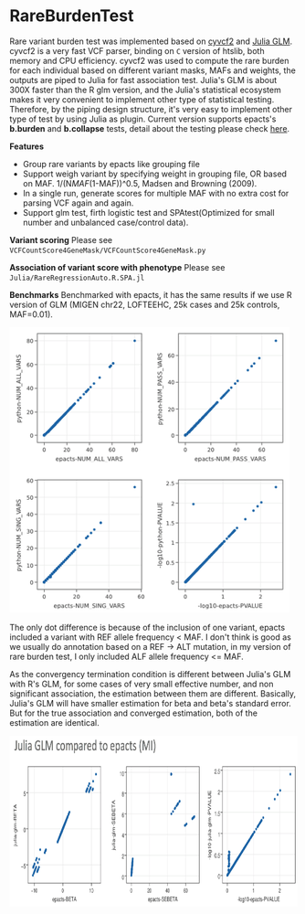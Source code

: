 # RareBurdenTest

Rare variant burden test was implemented based on [cyvcf2](https://github.com/brentp/cyvcf2) and [Julia GLM](https://github.com/JuliaStats/GLM.jl).
cyvcf2 is a very fast VCF parser, binding on `C` version of htslib, both memory and CPU efficiency. cyvcf2 was used to compute the rare burden for each individual based on different variant masks, MAFs and weights, the outputs are piped to Julia for fast association test.
Julia's GLM is about 300X faster than the R glm version, and the Julia's statistical ecosystem makes
it very convenient to implement other type of statistical testing. Therefore, by the piping design structure,
it's very easy to implement other type of test by using Julia as plugin.
Current version supports epacts's **b.burden** and **b.collapse** tests, detail about the testing please check [here](https://genome.sph.umich.edu/wiki/EPACTS).

**Features**
- Group rare variants by epacts like grouping file
- Support weigh variant by specifying weight in grouping file, OR based on MAF. 1/(N*MAF*(1-MAF))^0.5, Madsen and Browning (2009).
- In a single run, generate scores for multiple MAF with no extra cost for parsing VCF again and again.
- Support glm test, firth logistic test and SPAtest(Optimized for small number and unbalanced case/control data).


**Variant scoring**
Please see `VCFCountScore4GeneMask/VCFCountScore4GeneMask.py`

**Association of variant score with phenotype**
Please see `Julia/RareRegressionAuto.R.SPA.jl`


**Benchmarks**
Benchmarked with epacts, it has the same results if we use R version of GLM (MIGEN chr22, LOFTEEHC, 25k cases and 25k controls, MAF=0.01).

<img src="./python_epacts_compare/e_p.png" height="500" title="">

The only dot difference is because of the inclusion of one variant, epacts included a variant with REF allele frequency < MAF. I don't think is good as we usually do annotation based on a REF -> ALT mutation, in my version of rare burden test, I only included ALF allele frequency <= MAF.

As the convergency termination condition is different between Julia's GLM with R's GLM,
for some cases of very small effective number, and non significant association, the estimation between
them are different. Basically, Julia's GLM will have smaller estimation for beta and beta's standard error.
But for the true association and converged estimation, both of the estimation are identical.

<img src="./Test/comp2.png" height="300" title="">
